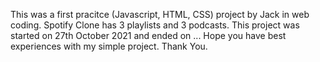 This was a first pracitce (Javascript, HTML, CSS) project by Jack in web coding.
Spotify Clone has 3 playlists and 3 podcasts.
This project was started on 27th October 2021 and ended on ...
Hope you have best experiences with my simple project.
Thank You.

